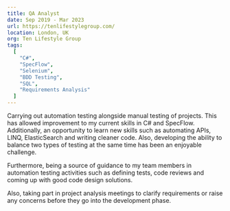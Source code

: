 ```yaml
---
title: QA Analyst
date: Sep 2019 - Mar 2023
url: https://tenlifestylegroup.com/
location: London, UK
org: Ten Lifestyle Group
tags:
  [
    "C#",
    "SpecFlow",
    "Selenium",
    "BDD Testing",
    "SQL",
    "Requirements Analysis"
  ]
---
```


Carrying out automation testing alongside manual testing of projects. This has allowed improvement to my current skills in C# and SpecFlow. Additionally, an opportunity to learn new skills such as automating APIs, LINQ, ElasticSearch and writing cleaner code. Also, developing the ability to balance two types of testing at the same time has been an enjoyable challenge.

Furthermore, being a source of guidance to my team members in automation testing activities such as defining tests, code reviews and coming up with good code design solutions.

Also, taking part in project analysis meetings to clarify requirements or raise any concerns before they go into the development phase.

